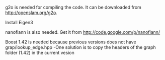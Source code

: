 g2o is needed for compiling the code. It can be downloaded from http://openslam.org/g2o.

Install Eigen3

nanoflann is also needed. Get it from http://code.google.com/p/nanoflann/

Boost 1.42 is needed because previous versions does not have grap/lookup_edge.hpp
-One solution is to copy the headers of the graph folder (1.42) in the current vesion
